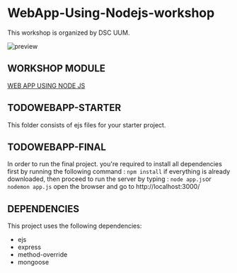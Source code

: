 # WebApp-Using-Nodejs-workshop
This workshop is organized by DSC UUM.

![preview](https://user-images.githubusercontent.com/54584081/118590695-257c1680-b7cd-11eb-99ef-fb5d6515a1a2.gif)

## WORKSHOP MODULE
[WEB APP USING NODE JS](https://github.com/ilham-mmr/WebApp-Using-Nodejs-workshop/blob/main/web%20app%20using%20nodejs.pdf)
## TODOWEBAPP-STARTER
This folder consists of ejs files for your starter project.
## TODOWEBAPP-FINAL
In order to run the final project. you're required to install all dependencies first by running the following command : `npm install`
if everything is already downloaded, then proceed to run the server by typing : `node app.js`or `nodemon app.js`
open the browser and go to http://localhost:3000/

## DEPENDENCIES
This project uses the following dependencies:
- ejs
- express
- method-override
- mongoose
